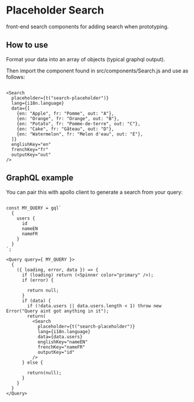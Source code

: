 # Placeholder Search
front-end search components for adding search when prototyping. 

## How to use

Format your data into an array of objects (typical graphql output).

Then import the component found in src/components/Search.js and use as follows:
```

<Search
  placeholder={t("search-placeholder")}
  lang={i18n.language}
  data={[
    {en: "Apple", fr: "Pomme", out: "A"},
    {en: "Orange", fr: "Orange", out: "B"},
    {en: "Potato", fr: "Pomme-de-terre", out: "C"},
    {en: "Cake", fr: "Gâteau", out: "D"},
    {en: "Watermelon", fr: "Melon d'eau", out: "E"},
  ]}
  englishKey="en"
  frenchKey="fr"
  outputKey="out"
/>
```

## GraphQL example

You can pair this with apollo client to generate a search from your query:

```

const MY_QUERY = gql`
  {
    users {
      id
      nameEN
      nameFR
    }
  }
`;

<Query query={ MY_QUERY }>
  {
    ({ loading, error, data }) => {
      if (loading) return (<Spinner color="primary" />);
      if (error) { 
        
        return null;
      }
      if (data) {
        if (!data.users || data.users.length < 1) throw new Error("Query aint got anything in it");
        return(
          <Search
            placeholder={t("search-placeholder")}
            lang={i18n.language}
            data={data.users}
            englishKey="nameEN"
            frenchKey="nameFR"
            outputKey="id"
          />
      } else {
        
        return(null);
      }
    }
  }
</Query>
```
